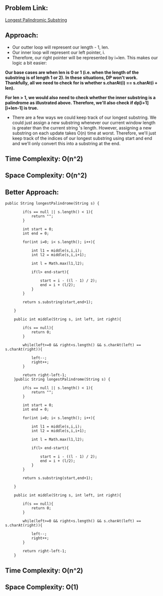 ## Problem Link:
[Longest Palindromic Substring](https://leetcode.com/problems/longest-palindromic-substring/)

## Approach:
* Our outter loop will represent our length - 1, len.
* Our inner loop will represent our left pointer, i.
* Therefore, our right pointer will be represented by i+len. This makes our logic a bit easier:

**Our base cases are when len is 0 or 1 (i.e. when the length of the substring is of length 1 or 2). In these situations, DP won't work. Thankfully, all we need to check for is whether s.charAt(i) == s.charAt(i + len).**
      
**For len > 1, we would also need to check whether the inner substring is a palindrome as illustrated above. Therefore, we'll also check if dp[i+1][i+len-1] is true.**
  
* There are a few ways we could keep track of our longest substring. We could just assign a new substring whenever our current window length is greater than the current string
's length. However, assigning a new substring on each update takes O(n) time at worst. Therefore, we'll just keep track of the indices of our longest substring using start 
and end and we'll only convert this into a substring at the end.

## Time Complexity: O(n^2)
## Space Complexity: O(n^2)


## Better Approach:

```
public String longestPalindrome(String s) {
        
        if(s == null || s.length() < 1){
            return "";
        }
        
        int start = 0;
        int end = 0;
        
        for(int i=0; i< s.length(); i++){
            
            int l1 = middle(s,i,i);
            int l2 = middle(s,i,i+1);
            
            int l = Math.max(l1,l2);
            
            if(l> end-start){
                
                start = i - ((l - 1) / 2);
                end = i + (l/2);
            }
        }
        
        return s.substring(start,end+1);
        
    }
    
    public int middle(String s, int left, int right){
        
        if(s == null){
            return 0;
        }
        
        while(left>=0 && right<s.length() && s.charAt(left) == s.charAt(right)){
            
            left--;
            right++;
        }
        
        return right-left-1;
    }public String longestPalindrome(String s) {
        
        if(s == null || s.length() < 1){
            return "";
        }
        
        int start = 0;
        int end = 0;
        
        for(int i=0; i< s.length(); i++){
            
            int l1 = middle(s,i,i);
            int l2 = middle(s,i,i+1);
            
            int l = Math.max(l1,l2);
            
            if(l> end-start){
                
                start = i - ((l - 1) / 2);
                end = i + (l/2);
            }
        }
        
        return s.substring(start,end+1);
        
    }
    
    public int middle(String s, int left, int right){
        
        if(s == null){
            return 0;
        }
        
        while(left>=0 && right<s.length() && s.charAt(left) == s.charAt(right)){
            
            left--;
            right++;
        }
        
        return right-left-1;
    }
```

## Time Complexity: O(n^2)
## Space Complexity: O(1)